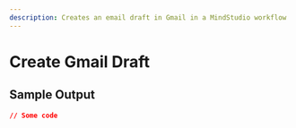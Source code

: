 ```yaml
---
description: Creates an email draft in Gmail in a MindStudio workflow
---
```


# Create Gmail Draft

## Sample Output

```json
// Some code
```
